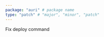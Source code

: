```yaml
---
package: "auri" # package name
type: "patch" # "major", "minor", "patch"
---
```


Fix deploy command
